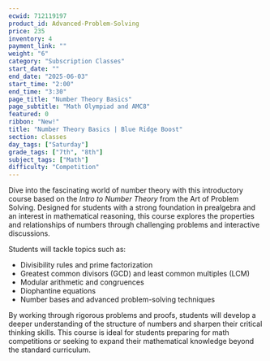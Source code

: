 ```yaml
---
ecwid: 712119197
product_id: Advanced-Problem-Solving
price: 235
inventory: 4
payment_link: ""
weight: "6"
category: "Subscription Classes"
start_date: ""
end_date: "2025-06-03"
start_time: "2:00"
end_time: "3:30"
page_title: "Number Theory Basics"
page_subtitle: "Math Olympiad and AMC8"
featured: 0
ribbon: "New!"
title: "Number Theory Basics | Blue Ridge Boost"
section: classes
day_tags: ["Saturday"]
grade_tags: ["7th", "8th"]
subject_tags: ["Math"]
difficulty: "Competition"
---
```

<p>Dive into the fascinating world of number theory with this introductory course based on the <em>Intro to Number Theory </em>from the Art of Problem Solving. Designed for students with a strong foundation in prealgebra and an interest in mathematical reasoning, this course explores the properties and relationships of numbers through challenging problems and interactive discussions.</p><p>Students will tackle topics such as:</p><ul> <li>Divisibility rules and prime factorization</li> <li>Greatest common divisors (GCD) and least common multiples (LCM)</li> <li>Modular arithmetic and congruences</li> <li>Diophantine equations</li> <li>Number bases and advanced problem-solving techniques</li> </ul><p>By working through rigorous problems and proofs, students will develop a deeper understanding of the structure of numbers and sharpen their critical thinking skills. This course is ideal for students preparing for math competitions or seeking to expand their mathematical knowledge beyond the standard curriculum.</p>
